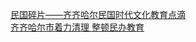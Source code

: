   
[民国碎片——齐齐哈尔民国时代文化教育点滴](http://www.dianyue.me/archives/475/27syiymzb2p9wcbo/)  
[齐齐哈尔市着力清理 整顿民办教育](http://www.dianyue.me/archives/307/9780j13k815xh1qi/)
